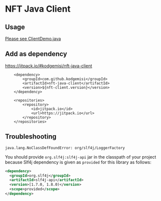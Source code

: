 # NFT Java Client

## Usage

[Please see ClientDemo.java](/src/main/java/com/example/ClientDemo.java)

## Add as dependency

https://jitpack.io/#kodgemisi/nft-java-client

```
	<dependency>
	    <groupId>com.github.kodgemisi</groupId>
	    <artifactId>nft-java-client</artifactId>
	    <version>${nft-client.version}</version>
	</dependency>

	<repositories>
		<repository>
		    <id>jitpack.io</id>
		    <url>https://jitpack.io</url>
		</repository>
	</repositories>
```

## Troubleshooting

`java.lang.NoClassDefFoundError: org/slf4j/LoggerFactory`

You should provide `org.slf4j:slf4j-api` jar in the classpath of your project because Slf4j dependency is given as `provided` for this library as follows:

```xml
<dependency>
  <groupId>org.slf4j</groupId>
  <artifactId>slf4j-api</artifactId>
  <version>[1.7.0, 1.8.0)</version>
  <scope>provided</scope>
</dependency>
```